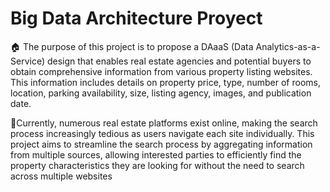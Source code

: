 # Big Data Architecture Proyect

🏠 The purpose of this project is to propose a DAaaS (Data Analytics-as-a-Service) design that enables real estate agencies and potential buyers to obtain comprehensive information from various property listing websites.
This information includes details on property price, type, number of rooms, location, parking availability, size, listing agency, images, and publication date.

🏡Currently, numerous real estate platforms exist online, making the search process increasingly tedious as users navigate each site individually. 
This project aims to streamline the search process by aggregating information from multiple sources,
allowing interested parties to efficiently find the property characteristics they are looking for without the need to search across multiple websites
